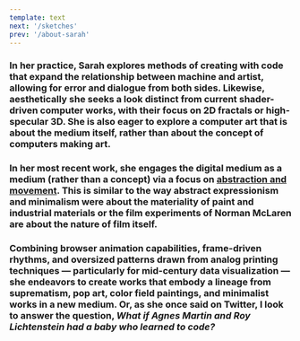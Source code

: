 ```yaml
---
template: text
next: '/sketches'
prev: '/about-sarah'
---
```


### In her practice, Sarah explores methods of creating with code that expand the relationship between machine and artist, allowing for error and dialogue from both sides. **Likewise, aesthetically she seeks a look distinct from current shader-driven computer works, with their focus on 2D fractals or high-specular 3D.** She is also eager to explore a computer art that is about the medium itself, rather than about the concept of computers making art. 

### In her most recent work, she engages the digital medium as a **medium** (rather than a concept) via a focus on [abstraction and movement](/sketches). **This is similar to the way abstract expressionism and minimalism were about the materiality of paint and industrial materials or the film experiments of Norman McLaren are about the nature of film itself.**

### Combining browser animation capabilities, frame-driven rhythms, and oversized patterns drawn from analog printing techniques — particularly for mid-century data visualization — she endeavors to create works that embody a lineage from suprematism, pop art, color field paintings, and minimalist works in a new medium. **Or, as she once said on Twitter, I look to answer the question, _What if Agnes Martin and Roy Lichtenstein had a baby who learned to code?_**
